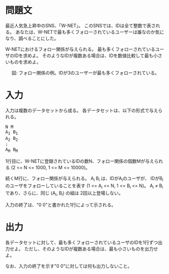 問題文
==
最近人気急上昇中のSNS、「W-NET」。
このSNSでは、IDは全て整数で表される。
あなたは、W-NETで最も多くフォローされているユーザーは誰なのか気になり、調べることにした。

W-NETにおけるフォロー関係が与えられる。
最も多くフォローされているユーザのIDを求めよ。
そのようなIDが複数ある場合は、IDを数値比較して最も小さいものを求めよ。

<center>
図: フォロー関係の例。IDが3のユーザーが最も多くフォローされている。
</center>

入力
==
入力は複数のデータセットから成る。
各データセットは、以下の形式で与えられる。

<pre>
N M
A<sub>1</sub> B<sub>1</sub>
A<sub>2</sub> B<sub>2</sub>
:
A<sub>M</sub> B<sub>M</sub>
</pre>

1行目に、W-NETに登録されているIDの数N、フォロー関係の個数Mが与えられる (2 <= N <= 1000, 1 <= M <= 10000)。

続くM行に、フォロー関係が与えられる。
A<sub>i</sub> B<sub>i</sub> は、IDがA<sub>i</sub>のユーザが、 IDがB<sub>i</sub>のユーザをフォローしていることを表す (1 <= A<sub>i</sub> <= N, 1 <= B<sub>i</sub> <= N)。
A<sub>i</sub> ≠ B<sub>i</sub> であり、さらに、同じ (A<sub>i</sub>, B<sub>i</sub>) の組は 2回以上登場しない。

入力の終了は、"0 0"と書かれた1行によって示される。

出力
==
各データセットに対して、最も多くフォローされているユーザのIDを1行ずつ出力せよ。
ただし、そのようなIDが複数ある場合は、最も小さいものを出力せよ。

なお、入力の終了を示す"0 0"に対しては何も出力しないこと。

